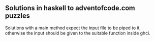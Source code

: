 ## Solutions in haskell to adventofcode.com puzzles

Solutions with a main method expect the input file to be piped to it,
otherwise the input should be given to the suitable function inside ghci.
